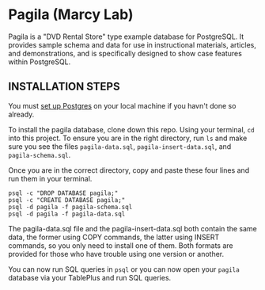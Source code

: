 # Pagila (Marcy Lab)


Pagila is a "DVD Rental Store" type example database for PostgreSQL. It provides sample schema and data for use in instructional materials, articles, and demonstrations, and is specifically designed to show case features within PostgreSQL. 



## INSTALLATION STEPS

You must [set up Postgres](https://github.com/The-Marcy-Lab-School/postgres-setup) on your local machine if you havn't done so already.

To install the pagila database, clone down this repo. Using your terminal, `cd` into this project. To ensure you are in the right directory, run `ls` and make sure you see the files `pagila-data.sql`, `pagila-insert-data.sql`, and `pagila-schema.sql`.

Once you are in the correct directory, copy and paste these four lines and run them in your terminal. 

```
psql -c "DROP DATABASE pagila;"
psql -c "CREATE DATABASE pagila;"
psql -d pagila -f pagila-schema.sql
psql -d pagila -f pagila-data.sql
```

The pagila-data.sql file and the pagila-insert-data.sql both contain the same
data, the former using COPY commands, the latter using INSERT commands, so you 
only need to install one of them. Both formats are provided for those who have
trouble using one version or another.

You can now run SQL queries in `psql` or you can now open your `pagila` database via your TablePlus and run SQL queries. 
